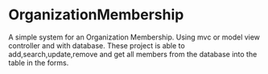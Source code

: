 # OrganizationMembership
A simple system for an Organization Membership. Using mvc or model view controller and with database. These project is able to add,search,update,remove and get all members from the database into the table in the forms.
